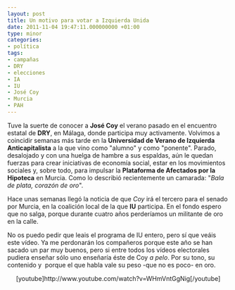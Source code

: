 ```yaml
---
layout: post
title: Un motivo para votar a Izquierda Unida
date: 2011-11-04 19:47:11.000000000 +01:00
type: minor
categories:
- política
tags:
- campañas
- DRY
- elecciones
- IA
- IU
- José Coy
- Murcia
- PAH
---
```

<p>Tuve la suerte de conocer a <strong>José Coy</strong> el verano pasado en el encuentro estatal de <strong>DRY</strong>, en Málaga, donde participa muy activamente. Volvimos a coincidir semanas más tarde en la <strong>Universidad de Verano de Izquierda Anticapitalista</strong> a la que vino como "alumno" y como "ponente". Parado, desalojado y con una huelga de hambre a sus espaldas, aún le quedan fuerzas para crear iniciativas de economía social, estar en los movimientos sociales y, sobre todo, para impulsar la <strong>Plataforma de Afectados por la Hipoteca</strong> en Murcia. Como lo describió recientemente un camarada: "<em>Bala de plata, corazón de oro</em>".</p>
<p>Hace unas semanas llegó la noticia de que <em>Coy</em> irá el tercero para el senado por Murcia, en la coalición local de la que <strong>IU</strong> participa. En el fondo espero que no salga, porque durante cuatro años perderíamos un militante de oro en la calle.</p>
<p>No os puedo pedir que leais el programa de IU entero, pero sí que veáis este vídeo. Ya me perdonarán los compañeros porque este año se han sacado un par muy buenos, pero si entre todos los vídeos electorales pudiera enseñar sólo uno enseñaría éste de Coy <em>a pelo</em>. Por su tono, su contenido y  porque el que habla vale su peso -que no es poco- en oro.</p>
<p style="text-align: center;">[youtube]http://www.youtube.com/watch?v=WHmVntGgNig[/youtube]</p>
